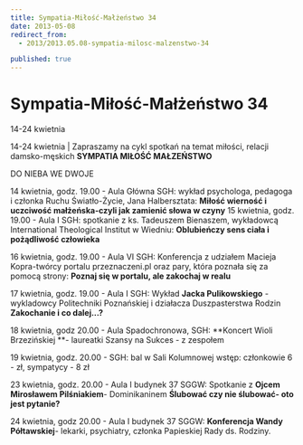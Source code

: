 ```yaml
---
title: Sympatia-Miłość-Małżeństwo 34
date: 2013-05-08
redirect_from: 
  - 2013/2013.05.08-sympatia-milosc-malzenstwo-34

published: true
---
```




# Sympatia-Miłość-Małżeństwo 34

<time>14-24 kwietnia</time>

14-24 kwietnia | 
Zapraszamy na cykl spotkań&nbsp;na temat miłości, relacji damsko-męskich **SYMPATIA MIŁOŚĆ MAŁZEŃSTWO**

DO NIEBA WE DWOJE

14 kwietnia, godz. 19.00 - Aula Główna SGH: wykład psychologa, pedagoga i członka Ruchu Światło-Życie, Jana Halbersztata: **Miłość wierność i uczciwość małżeńska-czyli jak zamienić słowa w czyny**
15 kwietnia, godz. 19.00 - Aula I SGH:&nbsp;spotkanie z ks. Tadeuszem Bienaszem, wykładowcą International Theological Institut w Wiedniu: **Oblubieńczy sens ciała i pożądliwość człowieka**


16 kwietnia, godz. 19.00 - Aula VI SGH:
Konferencja z udziałem Macieja Kopra-twórcy portalu przeznaczeni.pl oraz pary, która poznała się za pomocą strony:
**Poznaj się w portalu, ale zakochaj w realu**


17 kwietnia, godz. 19.00 - Aula I SGH:
Wykład **Jacka Pulikowskiego** - wykladowcy Politechniki Poznańskiej i działacza Duszpasterstwa Rodzin **Zakochanie i co dalej...?**


18 kwietnia, godz 20.00 - Aula Spadochronowa, SGH:
**Koncert Wioli Brzezińskiej **- laureatki Szansy na Sukces - z zespołem


19 kwietnia, godz. 20.00 - SGH:&nbsp;bal w Sali Kolumnowej
wstęp: członkowie 6 - zł, sympatycy - 8 zł


23 kwietnia, godz. 20.00 -&nbsp;Aula I budynek 37 SGGW:&nbsp;Spotkanie z **Ojcem Mirosławem Pilśniakiem**- Dominikaninem **Ślubować czy nie ślubować- oto jest pytanie?**


24 kwietnia, godz 20.00 -&nbsp;Aula I budynek 37 SGGW: **Konferencja Wandy Półtawskiej**- lekarki, psychiatry, członka Papieskiej Rady ds. Rodziny.


<!--{{json:{"created_date":"2013-05-08 20:59:32","publish_down":"0000-00-00 00:00:00","id":"597"}}}-->